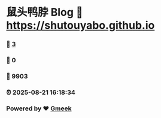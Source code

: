 # 鼠头鸭脖 Blog :link: https://shutouyabo.github.io 
### :page_facing_up: [3](https://shutouyabo.github.io/tag.html) 
### :speech_balloon: 0 
### :hibiscus: 9903 
### :alarm_clock: 2025-08-21 16:18:34 
### Powered by :heart: [Gmeek](https://github.com/Meekdai/Gmeek)
